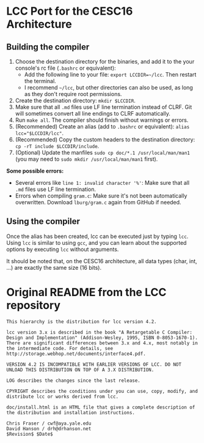 # LCC Port for the CESC16 Architecture

## Building the compiler
1. Choose the destination directory for the binaries, and add it to the your console's rc file (`.bashrc` or equivalent):
    - Add the following line to your file: `export LCCDIR=~/lcc`. Then restart the terminal.
    - I recommend `~/lcc`, but other directories can also be used, as long as they don't require root permissions.
2. Create the destination directory: `mkdir $LCCDIR`.
3. Make sure that all `.md` files use LF line termination instead of CLRF. Git will sometimes convert all line endings to CLRF automatically.
4. Run `make all`. The compiler should finish without warnings or errors.
5. (Recommended) Create an alias (add to `.bashrc` or equivalent): `alias lcc="$LCCDIR/lcc"`.
5. (Recommended) Copy the custom headers to the destination directory: `cp -rT include $LCCDIR/include`.
6. (Optional) Update the manfiles `sudo cp doc/*.1 /usr/local/man/man1` (you may need to `sudo mkdir /usr/local/man/man1` first).

**Some possible errors:**
- Several errors like `line 1: invalid character '%'`: Make sure that all `.md` files use LF line termination.
- Errors when compiling `gram.c`: Make sure it's not been automatically overwritten. Download `lburg/gram.c` again from GitHub if needed.

## Using the compiler
Once the alias has been created, lcc can be executed just by typing `lcc`. Using `lcc` is similar to using `gcc`, and you can learn about the supported options by executing `lcc` without arguments.

It should be noted that, on the CESC16 architecture, all data types (char, int, ...) are exactly the same size (16 bits).

# Original README from the LCC repository
```
This hierarchy is the distribution for lcc version 4.2.

lcc version 3.x is described in the book "A Retargetable C Compiler:
Design and Implementation" (Addison-Wesley, 1995, ISBN 0-8053-1670-1).
There are significant differences between 3.x and 4.x, most notably in
the intermediate code. For details, see
http://storage.webhop.net/documents/interface4.pdf.

VERSION 4.2 IS INCOMPATIBLE WITH EARLIER VERSIONS OF LCC. DO NOT
UNLOAD THIS DISTRIBUTION ON TOP OF A 3.X DISTRIBUTION.

LOG describes the changes since the last release.

CPYRIGHT describes the conditions under you can use, copy, modify, and
distribute lcc or works derived from lcc.

doc/install.html is an HTML file that gives a complete description of
the distribution and installation instructions.

Chris Fraser / cwf@aya.yale.edu
David Hanson / drh@drhanson.net
$Revision$ $Date$
```

